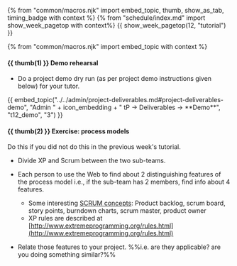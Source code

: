 {% from "common/macros.njk" import embed_topic, thumb, show_as_tab, timing_badge with context %}
{% from "schedule/index.md" import show_week_pagetop with context%}
{{ show_week_pagetop(12, "tutorial") }}

{% from "common/macros.njk" import embed_topic with context %}

#### {{ thumb(1) }} Demo rehearsal

* Do a project demo dry run (as per project demo instructions given below) for your tutor.

<div class="indented-level2">
{{ embed_topic("../../admin/project-deliverables.md#project-deliverables-demo", "Admin " + icon_embedding + " tP → Deliverables → **Demo**", "t12_demo", "3") }}
</div>

#### {{ thumb(2) }} Exercise: process models

<div class="indented-level2">
<box type="info">

Do this if you did not do this in the previous week's tutorial.
</box>
</div>

* Divide XP and Scrum between the two sub-teams.

* Each person to use the Web to find about 2 distinguishing features of the process model i.e., if the sub-team has 2 members, find info about 4 features.
  * Some interesting [SCRUM concepts](https://www.scrum.org/resources/what-is-scrum): Product backlog, scrum board, story points, burndown charts, scrum master, product owner
  * XP rules are described at [http://www.extremeprogramming.org/rules.html](http://www.extremeprogramming.org/rules.html)

* Relate those features to your project. %%i.e. are they applicable? are you doing something similar?%%
